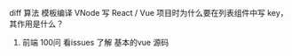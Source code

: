 diff 算法 模板编译  VNode
写 React / Vue 项目时为什么要在列表组件中写 key，其作用是什么？

1. 前端 100问 
    看issues
    了解 基本的vue 源码